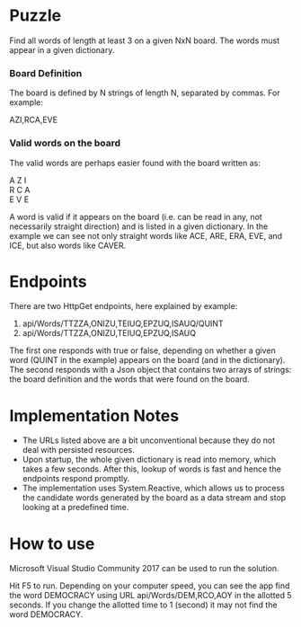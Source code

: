 # Puzzle

Find all words of length at least 3 on a given NxN board. The words must appear in a given dictionary.

### Board Definition

The board is defined by N strings of length N, separated by commas. For example: 

AZI,RCA,EVE

### Valid words on the board

The valid words are perhaps easier found with the board written as:

A Z I  
R C A  
E V E

A word is valid if it appears on the board (i.e. can be read in any, not necessarily straight direction) and is listed in a given dictionary. In the example we can see not only straight words like ACE, ARE, ERA, EVE, and ICE, but also words like CAVER.

# Endpoints

There are two HttpGet endpoints, here explained by example:

1. api/Words/TTZZA,ONIZU,TEIUQ,EPZUQ,ISAUQ/QUINT
2. api/Words/TTZZA,ONIZU,TEIUQ,EPZUQ,ISAUQ

The first one responds with true or false, depending on whether a given word (QUINT in the example) appears on the board (and in the  dictionary).
The second responds with a Json object that contains two arrays of strings: the board definition and the words that were found on the board.

# Implementation Notes

* The URLs listed above are a bit unconventional because they do not deal with persisted resources.
* Upon startup, the whole given dictionary is read into memory, which takes a few seconds. After this, lookup of words is fast and hence the endpoints respond promptly.
* The implementation uses System.Reactive, which allows us to process the candidate words generated by the board as a data stream and stop looking at a predefined time.

# How to use

Microsoft Visual Studio Community 2017 can be used to run the solution. 

Hit F5 to run. Depending on your computer speed, you can see the app find the word DEMOCRACY using URL api/Words/DEM,RCO,AOY in the allotted 5 seconds. If you change the allotted time to 1 (second) it may not find the word DEMOCRACY. 